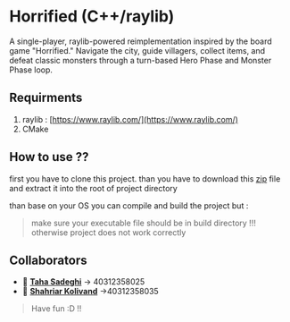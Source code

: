 # Horrified (C++/raylib)

A single-player, raylib-powered reimplementation inspired by the board game "Horrified." Navigate the city, guide villagers, collect items, and defeat classic monsters through a turn-based Hero Phase and Monster Phase loop.

## Requirments
1. raylib : [https://www.raylib.com/](https://www.raylib.com/)
2. CMake

## How to use ??
first you have to clone this project.
than you have to download this [zip](https://drive.google.com/file/d/1yBVMTstVI49yq-ELa4JqEd6WH-z0iAc_/view?usp=drive_link) file and extract it into the root of project directory

than base on your OS you can compile and build the project but :
> make sure your executable file should be in build directory !!! otherwise project does not work correctly 

## Collaborators
- 👤 [**Taha Sadeghi**](https://codeberg.org/Taha_Sadeghi) -> 40312358025
- 👤 [**Shahriar Kolivand**](https://codeberg.org/imShahriar-klvd) ->40312358035

> Have fun :D !!